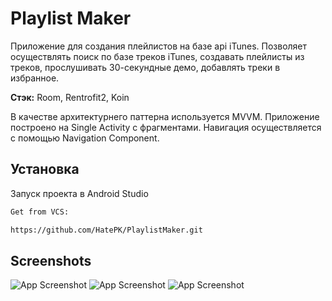 
# Playlist Maker

Приложение для создания плейлистов на базе api iTunes. Позволяет осуществлять поиск по базе треков iTunes, создавать плейлисты из треков, прослушивать 30-секундные демо, добавлять треки в избранное. 

**Стэк:** Room, Rentrofit2, Koin

В качестве архитектурнего паттерна используется MVVM. Приложение построено на Single Activity с фрагментами. Навигация осуществляется с помощью Navigation Component.

## Установка

Запуск проекта в Android Studio

```bash
Get from VCS:

https://github.com/HatePK/PlaylistMaker.git
```
    
## Screenshots

![App Screenshot](https://i.ibb.co/Y00tchL/Screenshot-20240317-150850.png) 
![App Screenshot](https://i.ibb.co/ckTLFwm/Screenshot-20240317-160329.png) 
![App Screenshot](https://i.ibb.co/ckTLFwm/Screenshot-20240317-161117.png) 
